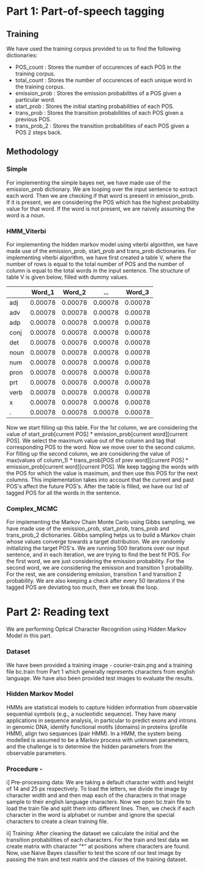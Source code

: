 # Part 1: Part-of-speech tagging

## Training
We have used the training corpus provided to us to find the following dictionaries: 
- POS_count : Stores the number of occurences of each POS in the training corpus.
- total_count : Stores the number of occurences of each unique word in the training corpus.
- emission_prob : Stores the emission probabilites of a POS given a particular word.  
- start_prob : Stores the initial starting probabilities of each POS.
- trans_prob : Stores the transition probabilities of each POS given a previous POS.
- trans_prob_2 : Stores the transition probabilities of each POS given a POS 2 steps back.

## Methodology
### Simple
For implementing the simple bayes net, we have made use of the emission_prob dictionary. We are looping over the input sentence to extract each word. Then we are checking if that word is present in emission_prob. If it is present, we are considering the POS which has the highest probability value for that word. If the word is not present, we are naively assuming the word is a noun. 

### HMM_Viterbi 
For implementing the hidden markov model using viterbi algorithm, we have made use of the emission_prob, start_prob and trans_prob dictionaries. For implementing viterbi algorithm, we have first created a table V, where the number of rows is equal to the total number of POS and the number of column is equal to the total words in the input sentence. The structure of table V is given below, filled with dummy values.

|             | Word_1      | Word_2      | ...         | Word_3      |
| ----------- | ----------- | ----------- | ----------- | ----------- |
| adj         | 0.00078     | 0.00078     | 0.00078     | 0.00078     |
| adv         | 0.00078     | 0.00078     | 0.00078     | 0.00078     |
| adp         | 0.00078     | 0.00078     | 0.00078     | 0.00078     |
| conj        | 0.00078     | 0.00078     | 0.00078     | 0.00078     |
| det         | 0.00078     | 0.00078     | 0.00078     | 0.00078     |
| noun        | 0.00078     | 0.00078     | 0.00078     | 0.00078     |
| num         | 0.00078     | 0.00078     | 0.00078     | 0.00078     |
| pron        | 0.00078     | 0.00078     | 0.00078     | 0.00078     |
| prt         | 0.00078     | 0.00078     | 0.00078     | 0.00078     |
| verb        | 0.00078     | 0.00078     | 0.00078     | 0.00078     |
| x           | 0.00078     | 0.00078     | 0.00078     | 0.00078     |
| .           | 0.00078     | 0.00078     | 0.00078     | 0.00078     |

Now we start filling up this table. For the 1st column, we are considering the value of start_prob[current POS] * emission_prob[current word][current POS]. We select the maximum value out of the column and tag that corresponding POS to the word. Now we move over to the second column. For filling up the second column, we are considering the value of max(values of column_1) * trans_prob[POS of prev word][current POS] * emission_prob[current word][current POS]. We keep tagging the words with the POS for which the value is maximum, and then use this POS for the next columns. This implementation takes into account that the current and past POS's affect the future POS's. After the table is filled, we have our list of tagged POS for all the words in the sentence.

### Complex_MCMC
For implementing the Markov Chain Monte Carlo using Gibbs sampling, we have made use of the emission_prob, start_prob, trans_prob and trans_prob_2 dictionaries. Gibbs sampling helps us to build a Markov chain whose values converge towards a target distribution. We are randomly initializing the target POS's. We are running 500 iterations over our input sentence, and in each iteration, we are trying to find the best fit POS. For the first word, we are just considering the emission probability. For the second word, we are considering the emission and transition 1 probability. For the rest, we are considering emission, transition 1 and transition 2 probability. We are also keeping a check after every 50 iterations if the tagged POS are deviating too much, then we break the loop.

# Part 2: Reading text
We are performing Optical Character Recognition using Hidden Markov Model in this part.

### Dataset 
We have been provided a training image - courier-train.png and a training file bc.train from Part 1 which generally represents characters from english language. We have also been provided test images to evaluate the results.

### Hidden Markov Model  
HMMs are statistical models to capture hidden information from observable sequential symbols (e.g., a nucleotidic sequence). They have many applications in sequence analysis, in particular to predict exons and introns in genomic DNA, identify functional motifs (domains) in proteins (profile HMM), align two sequences (pair HMM). In a HMM, the system being modelled is assumed to be a Markov process with unknown parameters, and the challenge is to determine the hidden parameters from the observable parameters.

### Procedure - 

i] Pre-processing data: We are taking a default character width and height of 14 and 25 px respectively. To load the letters, we divide the image by character width and and then map each of the characters in that image sample to their english language characters. Now we open bc.train file to load the train file and split them into different lines. Then, we check if each character in the word is alphabet or number and ignore the special characters to create a clean training file.

ii] Training: After cleaning the dataset we calculate the initial and the transition probabilities of each characters. For the train and test data we create matrix with character "*" at positions where characters are found. Now, use Naive Bayes classifier to test the score of our test image by passing the train and test matrix and the classes of the training dataset. 
